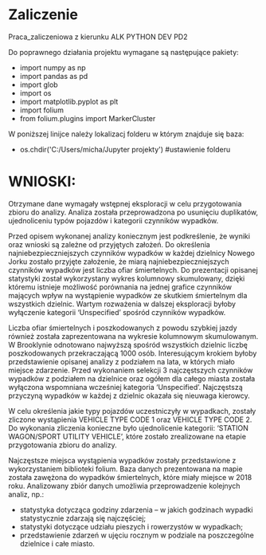 # Zaliczenie
Praca_zaliczeniowa z kierunku ALK PYTHON DEV PD2

Do poprawnego działania projektu wymagane są następujące pakiety:
- import numpy as np
- import pandas as pd
- import glob
- import os
- import matplotlib.pyplot as plt
- import folium
- from folium.plugins import MarkerCluster

W poniższej linijce należy lokalizacj folderu w którym znajduje się baza:
- os.chdir('C:/Users/micha/Jupyter projekty') #ustawienie folderu


# WNIOSKI:
Otrzymane dane wymagały wstępnej eksploracji w celu przygotowania zbioru do analizy. Analiza została przeprowadzona po usunięciu duplikatów, ujednoliceniu typów pojazdów i kategorii czynników wypadków.

Przed opisem wykonanej analizy koniecznym jest podkreślenie, że wyniki oraz wnioski są zależne od przyjętych założeń.
Do określenia najniebezpieczniejszych czynników wypadków w każdej dzielnicy Nowego Jorku zostało przyjęte założenie, że miarą najniebezpieczniejszych czynników wypadków jest liczba ofiar śmiertelnych. Do prezentacji opisanej statystyki został wykorzystany wykres kolumnowy skumulowany, dzięki któremu istnieje możliwość porównania na jednej grafice czynników mających wpływ na wystąpienie wypadków ze skutkiem śmiertelnym dla wszystkich dzielnic. Wartym rozważenia w dalszej eksploracji byłoby wyłączenie kategorii ‘Unspecified’ spośród czynników wypadków.

Liczba ofiar śmiertelnych i poszkodowanych z powodu szybkiej jazdy również została zaprezentowana na wykresie kolumnowym skumulowanym. W Brooklynie odnotowano najwyższą spośród wszystkich dzielnic liczbę poszkodowanych przekraczającą 1000 osób. Interesującym krokiem byłoby przedstawienie opisanej analizy z podziałem na lata, w których miało miejsce zdarzenie.
Przed wykonaniem selekcji 3 najczęstszych czynników wypadków z podziałem na dzielnice oraz ogółem dla całego miasta została wyłączona wspomniana wcześniej kategoria ‘Unspecified’. Najczęstszą przyczyną wypadków w każdej z dzielnic okazała się nieuwaga kierowcy.

W celu określenia jakie typy pojazdów uczestniczyły w wypadkach, zostały zliczone wystąpienia VEHICLE TYPE CODE 1 oraz VEHICLE TYPE CODE 2. Do wykonania zliczenia konieczne było ujednolicenie kategorii: ‘STATION WAGON/SPORT UTILITY VEHICLE’, które zostało zrealizowane na etapie przygotowania zbioru do analizy.

Najczęstsze miejsca wystąpienia wypadków zostały przedstawione z wykorzystaniem biblioteki folium. Baza danych prezentowana na mapie została zawężona do wypadków śmiertelnych, które miały miejsce w 2018 roku. 
Analizowany zbiór danych umożliwia przeprowadzenie kolejnych analiz, np.:
-	statystyka dotycząca godziny zdarzenia – w jakich godzinach wypadki statystycznie zdarzają się najczęściej;
-	statystyki dotyczące udziału pieszych i rowerzystów w wypadkach;
-	przedstawienie zdarzeń w ujęciu rocznym w podziale na poszczególne dzielnice i całe miasto.
